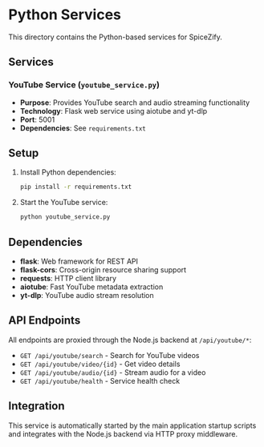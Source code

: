# Python Services

This directory contains the Python-based services for SpiceZify.

## Services

### YouTube Service (`youtube_service.py`)
- **Purpose**: Provides YouTube search and audio streaming functionality
- **Technology**: Flask web service using aiotube and yt-dlp
- **Port**: 5001
- **Dependencies**: See `requirements.txt`

## Setup

1. Install Python dependencies:
   ```bash
   pip install -r requirements.txt
   ```

2. Start the YouTube service:
   ```bash
   python youtube_service.py
   ```

## Dependencies

- **flask**: Web framework for REST API
- **flask-cors**: Cross-origin resource sharing support
- **requests**: HTTP client library
- **aiotube**: Fast YouTube metadata extraction
- **yt-dlp**: YouTube audio stream resolution

## API Endpoints

All endpoints are proxied through the Node.js backend at `/api/youtube/*`:

- `GET /api/youtube/search` - Search for YouTube videos
- `GET /api/youtube/video/{id}` - Get video details
- `GET /api/youtube/audio/{id}` - Stream audio for a video
- `GET /api/youtube/health` - Service health check

## Integration

This service is automatically started by the main application startup scripts and integrates with the Node.js backend via HTTP proxy middleware.